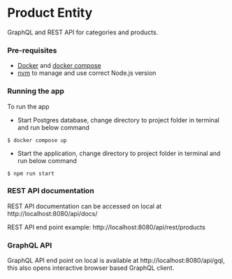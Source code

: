 # Product Entity

GraphQL and REST API for categories and products.

### Pre-requisites

- [Docker](https://docs.docker.com/engine/install/) and [docker compose](https://docs.docker.com/compose/install/)
- [nvm](https://github.com/nvm-sh/nvm) to manage and use correct Node.js version



### Running the app

To run the app
- Start Postgres database, change directory to project folder in terminal and run below command
```
$ docker compose up
```
- Start the application, change directory to project folder in terminal and run below command
```
$ npm run start
```


### REST API documentation

REST API documentation can be accessed on local at http://localhost:8080/api/docs/

REST API end point example: http://localhost:8080/api/rest/products

### GraphQL API

GraphQL API end point on local is available at http://localhost:8080/api/gql, this also opens interactive browser based GraphQL client.
